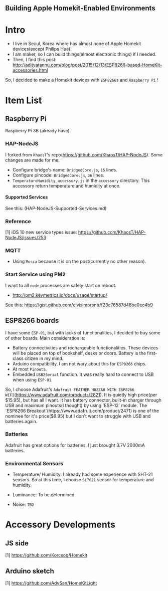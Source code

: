 Building Apple Homekit-Enabled Environments
-------------------------------------------

# Intro

* I live in Seoul, Korea where has almost none of Apple Homekit devices(except Philips Hue).
* I am maker, so I can build things(almost electronic things) if I needed.
* Then, I find this post: http://adityatannu.com/blog/post/2015/12/13/ESP8266-based-HomeKit-accessories.html

So, I decided to make a Homekit devices with `ESP8266`s and `Raspberry Pi` !

# Item List

## Raspberry Pi

Raspberry Pi 3B (already have).

### HAP-NodeJS

I forked from `KhaosT`'s repo(https://github.com/KhaosT/HAP-NodeJS). Some changes are made for me:
* Configure bridge's name: `BridgedCore.js`, `15` lines.
* Configure pincode: `BridgedCore.js`, `36` lines.
* `TemperatureHumidity_accessory.js` in the `accessory` directory. This accessory return temperature and humidity at once.

#### Supported Services

See this: (HAP-NodeJS-Supported-Services.md)

### Reference

[1] iOS 10 new service types issue: https://github.com/KhaosT/HAP-NodeJS/issues/253


### MQTT

* Using `Mosca` because it is on the post(currently no other reason).

### Start Service using PM2

I want to all `node` processes are safely start on reboot.
* http://pm2.keymetrics.io/docs/usage/startup/

See this: https://gist.github.com/elvisimprsntr/f23c76587d48be0ec4b9

## ESP8266 boards

I have some `ESP-01`, but with lacks of functionalities, I decided to buy some of other boards. Main consideration is:
* Battery connectivities and rechargeable functionalities. These devices will be placed on top of bookshelf, desks or doors. Battery is the first-class citizen in my mind.
* Arduino compatibility. I am not wary about this for `ESP8266` chips.
* At most `Pinout`s.
* Embedded `USB2Serial` function. It was really hard to connect to USB when using `ESP-01`.

So, I choose Adafruit's `Adafruit FEATHER HUZZAH WITH ESP8266 WIFI`(https://www.adafruit.com/products/2821). It is quietly high price(per $15.95), but has all I want. It has battery connector, built-in charger through USB and maximum pinouts(I thought) by using `ESP-12` module. The `ESP8266 Breakout`(https://www.adafruit.com/product/2471) is one of the nominee for it's price($9.95) but I don't want to struggle with USB and batteries again.

### Batteries

Adafruit has great options for batteries. I just brought 3.7V 2000mA batteries.

### Environmental Sensors

* Temperature/ Humidity:
I already had some experience with SHT-21 sensors. So at this time, I choose `Si7021` sensor for temperature and humidity.

* Luminance: To be determined.

* Noise: `TBD`

# Accessory Developments

## JS side

[1] https://github.com/Korcsog/Homekit

## Arduino sketch

[1] https://github.com/AdySan/HomeKitLight
